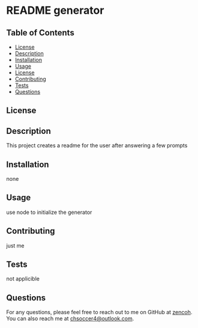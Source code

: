 
# README generator

## Table of Contents
* [License](#license)
* [Description](#description)
* [Installation](#installation)
* [Usage](#usage)
* [License](#license)
* [Contributing](#contributing)
* [Tests](#tests)
* [Questions](#questions)

## License




## Description
This project creates a readme for the user after answering a few prompts

## Installation
none

## Usage
use node to initialize the generator

## Contributing
just me

## Tests
not applicible

## Questions
For any questions, please feel free to reach out to me on GitHub at [zencoh](https://github.com/zencoh). You can also reach me at chsoccer4@outlook.com.
